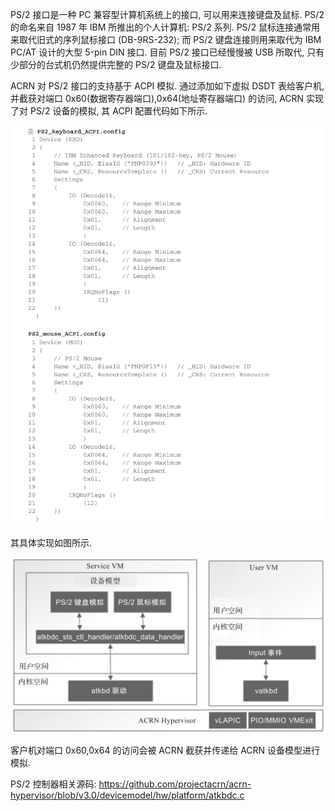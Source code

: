 
PS/2 接口是一种 PC 兼容型计算机系统上的接口, 可以用来连接键盘及鼠标. PS/2 的命名来自 1987 年 IBM 所推出的个人计算机: PS/2 系列. PS/2 鼠标连接通常用来取代旧式的序列鼠标接口 (DB-9RS-232); 而 PS/2 键盘连接则用来取代为 IBM PC/AT 设计的大型 5-pin DIN 接口. 目前 PS/2 接口已经慢慢被 USB 所取代, 只有少部分的台式机仍然提供完整的 PS/2 键盘及鼠标接口.

ACRN 对 PS/2 接口的支持基于 ACPI 模拟. 通过添加如下虚拟 DSDT 表给客户机, 并截获对端口 0x60(数据寄存器端口)​,0x64(地址寄存器端口) 的访问, ACRN 实现了对 PS/2 设备的模拟, 其 ACPI 配置代码如下所示.

![2024-10-24-10-43-01.png](./images/2024-10-24-10-43-01.png)

其具体实现如图所示.

![2024-10-24-10-42-50.png](./images/2024-10-24-10-42-50.png)

客户机对端口 0x60,0x64 的访问会被 ACRN 截获并传递给 ACRN 设备模型进行模拟.

PS/2 控制器相关源码: https://github.com/projectacrn/acrn-hypervisor/blob/v3.0/devicemodel/hw/platform/atkbdc.c

